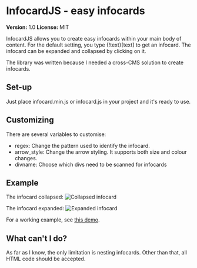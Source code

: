 # InfocardJS - easy infocards

**Version:** 1.0
**License:** MIT

InfocardJS allows you to create easy infocards within your main body of content. For the default setting, you type {!text}[text] to get an infocard.
The infocard can be expanded and collapsed by clicking on it.

The library was written because I needed a cross-CMS solution to create infocards.

## Set-up
Just place infocard.min.js or infocard.js in your project and it's ready to use.

## Customizing
There are several variables to customise:

* regex: Change the pattern used to identify the infocard.
* arrow_style: Change the arrow styling. It supports both size and colour changes.
* divname: Choose which divs need to be scanned for infocards

## Example
The infocard collapsed:
<img src="https://www.frisovandijk.com/public/git/infocardjs/infocard_collapse.PNG" alt="Collapsed infocard" />

The infocard expanded:
<img src="https://www.frisovandijk.com/public/git/infocardjs/infocard_expand.PNG" alt="Expanded infocard" />

For a working example, see [this demo](https://www.frisovandijk.com/public/git/infocardjs/demo.html).

## What can't I do?
As far as I know, the only limitation is nesting infocards. Other than that, all HTML code should be accepted.
